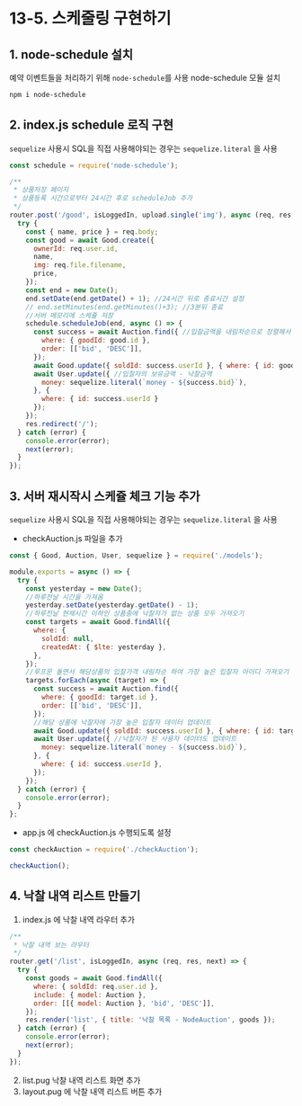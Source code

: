 # 13-5. 스케줄링 구현하기
## 1. node-schedule 설치
예약 이벤트들을 처리하기 위해 `node-schedule`를 사용
node-schedule 모듈 설치
```bash
npm i node-schedule
```

## 2. index.js schedule 로직 구현
`sequelize` 사용시 SQL을 직접 사용해야되는 경우는 `sequelize.literal` 을 사용

```javascript
const schedule = require('node-schedule');

/**
 * 상품저장 페이지
 * 상품등록 시간으로부터 24시간 후로 scheduleJob 추가
 */
router.post('/good', isLoggedIn, upload.single('img'), async (req, res, next) => {
  try {
    const { name, price } = req.body;
    const good = await Good.create({
      ownerId: req.user.id,
      name,
      img: req.file.filename,
      price,
    });
    const end = new Date();
    end.setDate(end.getDate() + 1); //24시간 뒤로 종료시간 설정
    // end.setMinutes(end.getMinutes()+3); //3분뒤 종료
    //서버 메모리에 스케쥴 저장
    schedule.scheduleJob(end, async () => {
      const success = await Auction.find({ //입찰금액을 내림차순으로 정렬해서 가장 마지막 입찰ID를 가져옴
        where: { goodId: good.id },
        order: [['bid', 'DESC']],
      });
      await Good.update({ soldId: success.userId }, { where: { id: good.id } }); //상품에 낙찰자 아이디 업데이트
      await User.update({ //입찰자의 보유금액 - 낙찰금액
        money: sequelize.literal(`money - ${success.bid}`),
      }, {
        where: { id: success.userId }
      });
    });
    res.redirect('/');
  } catch (error) {
    console.error(error);
    next(error);
  }
});
```

## 3. 서버 재시작시 스케쥴 체크 기능 추가
`sequelize` 사용시 SQL을 직접 사용해야되는 경우는 `sequelize.literal` 을 사용
 
- checkAuction.js 파일을 추가
```javascript
const { Good, Auction, User, sequelize } = require('./models');

module.exports = async () => {
  try {
    const yesterday = new Date();
    //하루전날 시간을 가져옴
    yesterday.setDate(yesterday.getDate() - 1);
    //하루전날 현재시간 이하인 상품중에 낙찰자가 없는 상품 모두 가져오기
    const targets = await Good.findAll({
      where: {
        soldId: null,
        createdAt: { $lte: yesterday },
      },
    });
    //루프문 돌면서 해당상품의 입찰가격 내림차순 하여 가장 높은 입찰자 아이디 가져오기
    targets.forEach(async (target) => {
      const success = await Auction.find({
        where: { goodId: target.id },
        order: [['bid', 'DESC']],
      });
      //해당 상품에 낙찰자에 가장 높은 입찰자 데이터 업데이트
      await Good.update({ soldId: success.userId }, { where: { id: target.id } });
      await User.update({ //낙찰자가 된 사용자 데이터도 업데이트
        money: sequelize.literal(`money - ${success.bid}`),
      }, {
        where: { id: success.userId },
      });
    });
  } catch (error) {
    console.error(error);
  }
};
```

- app.js 에 checkAuction.js 수행되도록 설정
```javascript
const checkAuction = require('./checkAuction');

checkAuction();
```

## 4. 낙찰 내역 리스트 만들기
1. index.js 에 낙찰 내역 라우터 추가
```javascript
/**
 * 낙찰 내역 보는 라우터
 */
router.get('/list', isLoggedIn, async (req, res, next) => {
  try {
    const goods = await Good.findAll({
      where: { soldId: req.user.id },
      include: { model: Auction },
      order: [[{ model: Auction }, 'bid', 'DESC']],
    });
    res.render('list', { title: '낙찰 목록 - NodeAuction', goods });
  } catch (error) {
    console.error(error);
    next(error);
  }
});
```

2. list.pug 낙찰 내역 리스트 화면 추가
3. layout.pug 에 낙찰 내역 리스트 버튼 추가